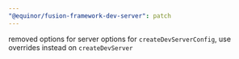 ```yaml
---
"@equinor/fusion-framework-dev-server": patch
---
```


removed options for server options for `createDevServerConfig`, use overrides instead on `createDevServer`
